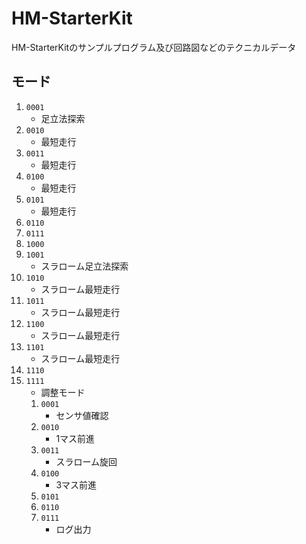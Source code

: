 # HM-StarterKit
HM-StarterKitのサンプルプログラム及び回路図などのテクニカルデータ

## モード
1. `0001`
	* 足立法探索
1. `0010`
	* 最短走行
1. `0011`
	* 最短走行
1. `0100`
	* 最短走行
1. `0101`
	* 最短走行
1. `0110`
1. `0111`
1. `1000`
1. `1001`
	* スラローム足立法探索
1. `1010`
	* スラローム最短走行
1. `1011`
	* スラローム最短走行
1. `1100`
	* スラローム最短走行
1. `1101`
	* スラローム最短走行
1. `1110`
1. `1111`
	* 調整モード
	1. `0001`
		* センサ値確認
	1. `0010`
		* 1マス前進
	1. `0011`
		* スラローム旋回
	1. `0100`
		* 3マス前進
	1. `0101`
	1. `0110`
	1. `0111`
		* ログ出力